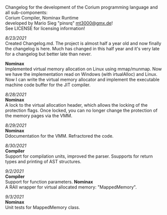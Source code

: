 Changelog for the development of the Corium programming language
and all sub-components:<br>
Corium Compiler, Nominax Runtime<br>
developed by Mario Sieg "pinsrq" mt3000@gmx.de!<br>
See LICENSE for licensing information!

*8/23/2021*<br>
Created Changelog.md. The project is almost half a year old and
now finally the changelog is here. Much has changed in this half year and it's very late
for a changelog but better late than never.

**Nominax**<br>
Implemented virtual memory allocation on Linux using mmap/munmap.
Now we have the implementation read on Windows (with irtualAlloc) and Linux.
Now I can write the virtual memory allocator and implement the executable
machine code buffer for the JIT compiler.

*8/28/2021*<br>
**Nominax**<br>
A lock to the virtual allocation header,
which allows the locking of the protection flags. 
Once locked, you can no longer change the protection of the memory pages
via the VMM.

*8/29/2021*<br>
**Nominax**<br>
Ddocumentation for the VMM.
Refractored the code.

*8/30/2021*<br>
**Compiler**<br>
Support for compilation units, improved the parser.
Ssupports for return types and printing of AST structures.

*9/2/2021*<br>
**Compiler**<br>
Support for function parameters.
**Nominax**<br>
A RAII wrapper for virtual allocated memory: "MappedMemory".

*9/3/2021*<br>
**Nominax**<br>
Unit tests for MappedMemory class.
